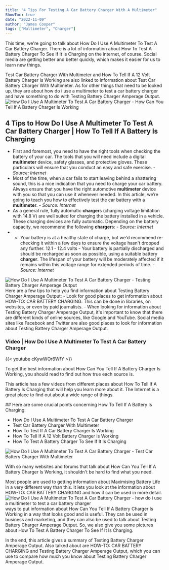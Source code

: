 ```yaml
---
title: "4 Tips For Testing A Car Battery Charger With A Multimeter"
ShowToc: true 
date: "2022-11-09"
author: "James Cooper" 
tags: ["Multimeter", "Charger"]
---
```


	
This time, we're going to talk about How Do I Use A Multimeter To Test A Car Battery Charger. There is a lot of information about How To Test A Battery Charger To See If It Is Charging on the internet, of course. Social media are getting better and better quickly, which makes it easier for us to learn new things.

Test Car Battery Charger With Multimeter and How To Tell If A 12 Volt Battery Charger Is Working are also linked to information about Test Car Battery Charger With Multimeter. As for other things that need to be looked up, they are about how do i use a multimeter to test a car battery charger and have something to do with Testing Battery Charger Amperage Output.
<img loading="lazy" src="http://i.ytimg.com/vi/1CAbc5ZPK1Y/maxresdefault.jpg" onerror="this.onerror=null;this.src='https://blogger.googleusercontent.com/img/a/AVvXsEhe7F7TRXHtjiKvHb5vS7DmnxvpHiDyoYyYvm1nHB3Qp2_w3BnM6A2eq4v7FYxCC9bfZt3a9vIMtAYEKUiaDQbHMg-ViyGmRIj39MLp0bGFfgfYw1Dc9q_H-T0wiTm3l0Uq42dETrN9eC8aGJ9_IORZsxST1AcLR7np1koOfcc7tnHa4S8Mwz_xD9d0=s16000';" alt="How Do I Use A Multimeter To Test A Car Battery Charger - How Can You Tell If A Battery Charger Is Working" >

## 4 Tips to How Do I Use A Multimeter To Test A Car Battery Charger | How To Tell If A Battery Is Charging
-   First and foremost, you need to have the right tools when checking the battery of your car. The tools that you will need include a digital **multimeter** device, safety glasses, and protective gloves. These particulars will ensure that you conduct an easy and safe exercise. - <cite>Source: Internet</cite>
-   Most of the time, when a car fails to start leaving behind a shattering sound, this is a nice indication that you need to charge your car battery. Always ensure that you have the right automotive **multimeter** device with you so that you can use it whenever needed. In this article, we’re going to teach you how to effectively test the car battery with a **multimeter**. - <cite>Source: Internet</cite>
-   As a general rule, fully automatic **charger**s (charging voltage limitation with 14.8 V) are well suited for charging the battery installed in a vehicle. These charging devices are fully automatic. Depending on the battery capacity, we recommend the following **charger**s: - <cite>Source: Internet</cite>
-   - Your battery is at a healthy state of charge, but we'd recommend re-checking it within a few days to ensure the voltage hasn't dropped any further. 12.1 - 12.4 volts - Your battery is partially discharged and should be recharged as soon as possible, using a suitable battery **charger**. The lifespan of your battery will be moderately affected if it remains within this voltage range for extended periods of time. - <cite>Source: Internet</cite>


<img loading="lazy" src="http://www.todayifoundout.com/wp-content/uploads/2010/01/alternator-testing.png" onerror="this.onerror=null;this.src='https://blogger.googleusercontent.com/img/a/AVvXsEhe7F7TRXHtjiKvHb5vS7DmnxvpHiDyoYyYvm1nHB3Qp2_w3BnM6A2eq4v7FYxCC9bfZt3a9vIMtAYEKUiaDQbHMg-ViyGmRIj39MLp0bGFfgfYw1Dc9q_H-T0wiTm3l0Uq42dETrN9eC8aGJ9_IORZsxST1AcLR7np1koOfcc7tnHa4S8Mwz_xD9d0=s16000';" alt="How Do I Use A Multimeter To Test A Car Battery Charger - Testing Battery Charger Amperage Output" >
Here are a few tips to help you find information about Testing Battery Charger Amperage Output:
- Look for good places to get information about HOW-TO: CAR BATTERY CHARGING. This can be done in libraries, on websites, or even by paid journalists.
- When looking for information about Testing Battery Charger Amperage Output, it's important to know that there are different kinds of online sources, like Google and YouTube. Social media sites like Facebook and Twitter are also good places to look for information about Testing Battery Charger Amperage Output.

### Video | How Do I Use A Multimeter To Test A Car Battery Charger
{{< youtube cKywWOr6WfY >}} 

To get the best information about How Can You Tell If A Battery Charger Is Working, you should read to find out how true each source is.

This article has a few videos from different places about How To Tell If A Battery Is Charging that will help you learn more about it. The Internet is a great place to find out about a wide range of things.
<script async="async" data-cfasync="false" src="//normallydemandedalter.com/fe63df3c5408708b15d8dc3d9b206b31/invoke.js"></script>
<div id="container-fe63df3c5408708b15d8dc3d9b206b31"></div>
## Here are some crucial points concerning How To Tell If A Battery Is Charging:

- How Do I Use A Multimeter To Test A Car Battery Charger
- Test Car Battery Charger With Multimeter
- How To Test If A Car Battery Charger Is Working
- How To Tell If A 12 Volt Battery Charger Is Working
- How To Test A Battery Charger To See If It Is Charging

 <img loading="lazy" src="https://www.readersdigest.ca/wp-content/uploads/2020/06/step-1-Find-battery.jpg?resize=295" onerror="this.onerror=null;this.src='https://blogger.googleusercontent.com/img/a/AVvXsEhe7F7TRXHtjiKvHb5vS7DmnxvpHiDyoYyYvm1nHB3Qp2_w3BnM6A2eq4v7FYxCC9bfZt3a9vIMtAYEKUiaDQbHMg-ViyGmRIj39MLp0bGFfgfYw1Dc9q_H-T0wiTm3l0Uq42dETrN9eC8aGJ9_IORZsxST1AcLR7np1koOfcc7tnHa4S8Mwz_xD9d0=s16000';" alt="How Do I Use A Multimeter To Test A Car Battery Charger - Test Car Battery Charger With Multimeter" >

With so many websites and forums that talk about How Can You Tell If A Battery Charger Is Working, it shouldn't be hard to find what you need.

Most people are used to getting information about Maximising Battery Life in a very different way than this. It lets you look at the information about HOW-TO: CAR BATTERY CHARGING and how it can be used in more detail.
<img loading="lazy" src="https://cdn.jdpower.com/how-to-use-multimeter-to-test-car-battery.jpg" onerror="this.onerror=null;this.src='https://blogger.googleusercontent.com/img/a/AVvXsEhe7F7TRXHtjiKvHb5vS7DmnxvpHiDyoYyYvm1nHB3Qp2_w3BnM6A2eq4v7FYxCC9bfZt3a9vIMtAYEKUiaDQbHMg-ViyGmRIj39MLp0bGFfgfYw1Dc9q_H-T0wiTm3l0Uq42dETrN9eC8aGJ9_IORZsxST1AcLR7np1koOfcc7tnHa4S8Mwz_xD9d0=s16000';" alt="How Do I Use A Multimeter To Test A Car Battery Charger - how do i use a multimeter to test a car battery charger" >
ways to put information about How Can You Tell If A Battery Charger Is Working in a way that looks good and is useful. They can be used in business and marketing, and they can also be used to talk about Testing Battery Charger Amperage Output. So, we also give you some pictures about How To Test A Battery Charger To See If It Is Charging.

In the end, this article gives a summary of Testing Battery Charger Amperage Output. Also talked about are HOW-TO: CAR BATTERY CHARGING and Testing Battery Charger Amperage Output, which you can use to compare how much you know about Testing Battery Charger Amperage Output.
	
	

